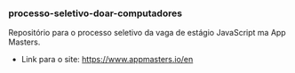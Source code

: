 ### processo-seletivo-doar-computadores
Repositório para o processo seletivo da vaga de estágio JavaScript ma App Masters.
- Link para o site: 
<a href="https://www.appmasters.io/en"> https://www.appmasters.io/en </a>
